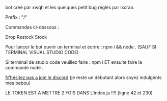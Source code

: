 bot créé par xwqh et les quelques petit bug réglés par lxcraa.

Prefix : "/"

Commandes ci-dessous : 

Drop
Restock
Stock

Pour lancer le bot ouvrir un terminal et écrire : npm i && node . (SAUF SI TERMINAL VISUAL STUDIO CODE)

Si terminal de studio code veuillez faire : npm i ET ensuite faire la commande node .

[N'hésitez pas a join le discord](https://discord.gg/j3Gemz3xBD) (je reste un débutant alors soyez indulgents mes bebou)

LE TOKEN EST A METTRE 2 FOIS DANS L'index.js !!!! (ligne 42 et 230)
